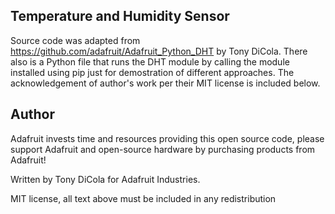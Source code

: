 Temperature and Humidity Sensor
------

Source code was adapted from https://github.com/adafruit/Adafruit_Python_DHT by Tony DiCola. 
There also is a Python file that runs the DHT module by calling the module installed using pip just for demostration of different approaches.
The acknowledgement of author's work per their MIT license is included below.

Author
------

Adafruit invests time and resources providing this open source code, please
support Adafruit and open-source hardware by purchasing products from Adafruit!

Written by Tony DiCola for Adafruit Industries.

MIT license, all text above must be included in any redistribution

